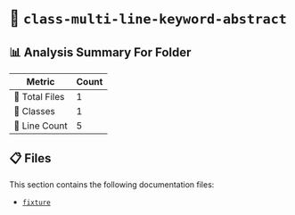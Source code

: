 # 📁 `class-multi-line-keyword-abstract`

## 📊 Analysis Summary For Folder

| Metric | Count |
|--------|-------|
| 📁 Total Files | 1 |
| 🧱 Classes | 1 |
| 🔢 Line Count | 5 |


## 📋 Files

This section contains the following documentation files:

- [`fixture`](./fixture.md)